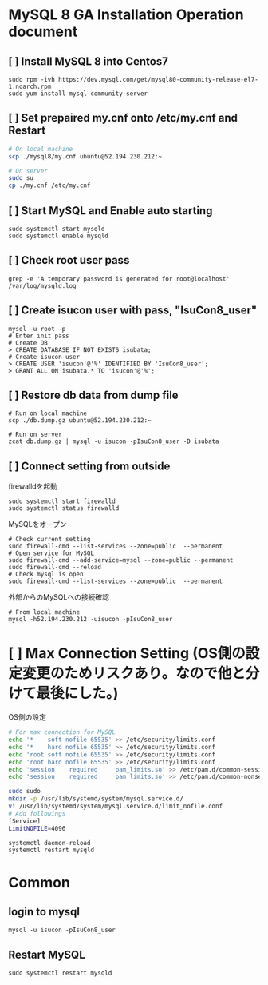 # MySQL 8 GA Installation Operation document

## [ ] Install MySQL 8 into Centos7 

```
sudo rpm -ivh https://dev.mysql.com/get/mysql80-community-release-el7-1.noarch.rpm
sudo yum install mysql-community-server
```

## [ ] Set prepaired my.cnf onto /etc/my.cnf and Restart

```bash
# On local machine
scp ./mysql8/my.cnf ubuntu@52.194.230.212:~
```

```bash
# On server
sudo su
cp ./my.cnf /etc/my.cnf
```

## [ ] Start MySQL and Enable auto starting

```
sudo systemctl start mysqld
sudo systemctl enable mysqld
```

## [ ] Check root user pass

```
grep -e 'A temporary password is generated for root@localhost' /var/log/mysqld.log
```

## [ ] Create isucon user with pass, "IsuCon8_user"

```
mysql -u root -p
# Enter init pass
# Create DB
> CREATE DATABASE IF NOT EXISTS isubata;
# Create isucon user
> CREATE USER 'isucon'@'%' IDENTIFIED BY 'IsuCon8_user';
> GRANT ALL ON isubata.* TO 'isucon'@'%';
```

## [ ] Restore db data from dump file

```
# Run on local machine
scp ./db.dump.gz ubuntu@52.194.230.212:~
```

```
# Run on server
zcat db.dump.gz | mysql -u isucon -pIsuCon8_user -D isubata
```

## [ ] Connect setting from outside

firewalldを起動

```
sudo systemctl start firewalld
sudo systemctl status firewalld
```

MySQLをオープン

```
# Check current setting
sudo firewall-cmd --list-services --zone=public  --permanent
# Open service for MySQL
sudo firewall-cmd --add-service=mysql --zone=public --permanent
sudo firewall-cmd --reload
# Check mysql is open
sudo firewall-cmd --list-services --zone=public  --permanent
```

外部からのMySQLへの接続確認 

```
# From local machine
mysql -h52.194.230.212 -uisucon -pIsuCon8_user
```

# [ ] Max Connection Setting (OS側の設定変更のためリスクあり。なので他と分けて最後にした。)

OS側の設定

```bash
# For max connection for MySQL
echo '*    soft nofile 65535' >> /etc/security/limits.conf
echo '*    hard nofile 65535' >> /etc/security/limits.conf
echo 'root soft nofile 65535' >> /etc/security/limits.conf
echo 'root hard nofile 65535' >> /etc/security/limits.conf
echo 'session    required     pam_limits.so' >> /etc/pam.d/common-session
echo 'session    required     pam_limits.so' >> /etc/pam.d/common-nonsession
```

```bash
sudo sudo
mkdir -p /usr/lib/systemd/system/mysql.service.d/
vi /usr/lib/systemd/system/mysql.service.d/limit_nofile.conf
# Add followings
[Service]
LimitNOFILE=4096
```

```bash
systemctl daemon-reload
systemctl restart mysqld
```

# Common

## login to mysql

```
mysql -u isucon -pIsuCon8_user
```

## Restart MySQL

```
sudo systemctl restart mysqld
```